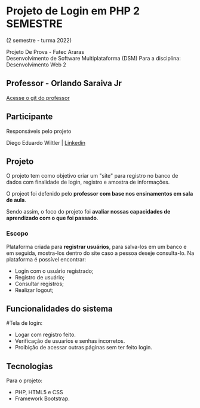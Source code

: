 # Projeto de Login em PHP 2 SEMESTRE

(2 semestre - turma 2022)

Projeto De Prova - Fatec Araras   
Desenvolvimento de Software Multiplataforma (DSM) 
Para a disciplina: Desenvolvimento Web 2

## Professor - Orlando Saraiva Jr
[Acesse o git do professor](https://github.com/orlandosaraivajr)

## Participante
Responsáveis pelo projeto <br>

Diego Eduardo Wiltler | [Linkedin](https://br.linkedin.com/in/diego-ew)<br>


## Projeto 
O projeto tem como objetivo criar um "site" para registro no banco de dados com finalidade de login, registro e amostra de informações. 

O projeot foi defenido pelo **professor com base nos ensinamentos em sala de aula**. 

Sendo assim, o foco do projeto foi **avaliar nossas capacidades de aprendizado com o que foi passado**.

### Escopo
Plataforma criada para **registrar usuários**, para salva-los em um banco e em seguida, mostra-los dentro do site caso a pessoa deseje consulta-lo. Na plataforma é possível encontrar:

* Login com o usuário registrado;
* Registro de usuário;
* Consultar registros;
* Realizar logout;

## Funcionalidades do sistema
#Tela de login:
* Logar com registro feito.
* Verificação de usuarios e senhas incorretos.
* Proibição de acessar outras páginas sem ter feito login.

## Tecnologias 
Para o projeto:
* PHP, HTML5 e CSS
* Framework Bootstrap.



